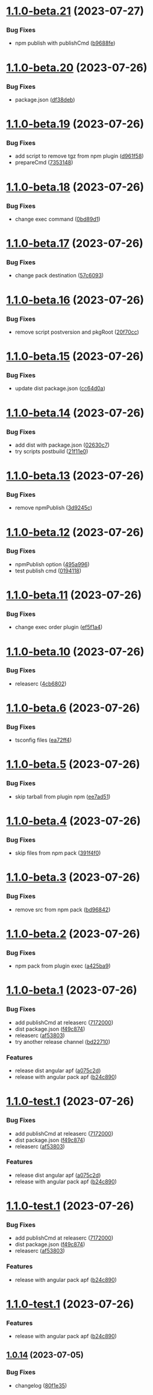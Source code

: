 # [1.1.0-beta.21](https://github.com/angelicaflausino/angular-semantic-lib/compare/v1.1.0-beta.20...v1.1.0-beta.21) (2023-07-27)


### Bug Fixes

* npm publish with publishCmd ([b9688fe](https://github.com/angelicaflausino/angular-semantic-lib/commit/b9688fe7718c8dc984d3be5d9c0bf77637339bd0))

# [1.1.0-beta.20](https://github.com/angelicaflausino/angular-semantic-lib/compare/v1.1.0-beta.19...v1.1.0-beta.20) (2023-07-26)


### Bug Fixes

* package.json ([df38deb](https://github.com/angelicaflausino/angular-semantic-lib/commit/df38deb092aa4971f4d79c3519fa8ee19d36fa24))

# [1.1.0-beta.19](https://github.com/angelicaflausino/angular-semantic-lib/compare/v1.1.0-beta.18...v1.1.0-beta.19) (2023-07-26)


### Bug Fixes

* add script to remove tgz from npm plugin ([d961f58](https://github.com/angelicaflausino/angular-semantic-lib/commit/d961f58bc80387a3667c92adb46180f608050898))
* prepareCmd ([7353148](https://github.com/angelicaflausino/angular-semantic-lib/commit/735314825193feb9b372fc078d0e352ce3970a1a))

# [1.1.0-beta.18](https://github.com/angelicaflausino/angular-semantic-lib/compare/v1.1.0-beta.17...v1.1.0-beta.18) (2023-07-26)


### Bug Fixes

* change exec command ([0bd89d1](https://github.com/angelicaflausino/angular-semantic-lib/commit/0bd89d1d17347caa9ce4a3e06c4b6762fd46c0d3))

# [1.1.0-beta.17](https://github.com/angelicaflausino/angular-semantic-lib/compare/v1.1.0-beta.16...v1.1.0-beta.17) (2023-07-26)


### Bug Fixes

* change pack destination ([57c6093](https://github.com/angelicaflausino/angular-semantic-lib/commit/57c6093e04bfad023d98213b51bc8ce5cf55741a))

# [1.1.0-beta.16](https://github.com/angelicaflausino/angular-semantic-lib/compare/v1.1.0-beta.15...v1.1.0-beta.16) (2023-07-26)


### Bug Fixes

* remove script postversion and pkgRoot ([20f70cc](https://github.com/angelicaflausino/angular-semantic-lib/commit/20f70ccdc39f9e82974f5d28dac88e9a8c9b0b27))

# [1.1.0-beta.15](https://github.com/angelicaflausino/angular-semantic-lib/compare/v1.1.0-beta.14...v1.1.0-beta.15) (2023-07-26)


### Bug Fixes

* update dist package.json ([cc64d0a](https://github.com/angelicaflausino/angular-semantic-lib/commit/cc64d0aff76f52a6faa600e42327625a3555e610))

# [1.1.0-beta.14](https://github.com/angelicaflausino/angular-semantic-lib/compare/v1.1.0-beta.13...v1.1.0-beta.14) (2023-07-26)


### Bug Fixes

* add dist with package.json ([02630c7](https://github.com/angelicaflausino/angular-semantic-lib/commit/02630c775d679c62346c81e2b62c60c36588c6e5))
* try scripts postbuild ([21f11e0](https://github.com/angelicaflausino/angular-semantic-lib/commit/21f11e0d78951cbffdea0e3bd55d21fc9f368528))

# [1.1.0-beta.13](https://github.com/angelicaflausino/angular-semantic-lib/compare/v1.1.0-beta.12...v1.1.0-beta.13) (2023-07-26)


### Bug Fixes

* remove npmPublish ([3d9245c](https://github.com/angelicaflausino/angular-semantic-lib/commit/3d9245cba62d0824c1a2b288dbb11ba76a5784ab))

# [1.1.0-beta.12](https://github.com/angelicaflausino/angular-semantic-lib/compare/v1.1.0-beta.11...v1.1.0-beta.12) (2023-07-26)


### Bug Fixes

* npmPublish option ([495a996](https://github.com/angelicaflausino/angular-semantic-lib/commit/495a996ed4bdb1bb6161fdd712ad3ab61192f397))
* test publish cmd ([0194118](https://github.com/angelicaflausino/angular-semantic-lib/commit/019411804b34216824219089f3bd345d504af7d4))

# [1.1.0-beta.11](https://github.com/angelicaflausino/angular-semantic-lib/compare/v1.1.0-beta.10...v1.1.0-beta.11) (2023-07-26)


### Bug Fixes

* change exec order plugin ([ef5f1a4](https://github.com/angelicaflausino/angular-semantic-lib/commit/ef5f1a4005d18fd0dc79f95389f7fc8e3e654689))

# [1.1.0-beta.10](https://github.com/angelicaflausino/angular-semantic-lib/compare/v1.1.0-beta.9...v1.1.0-beta.10) (2023-07-26)


### Bug Fixes

* releaserc ([4cb6802](https://github.com/angelicaflausino/angular-semantic-lib/commit/4cb68021aae5d2321e01ebd02e448f80d80f5c2d))

# [1.1.0-beta.6](https://github.com/angelicaflausino/angular-semantic-lib/compare/v1.1.0-beta.5...v1.1.0-beta.6) (2023-07-26)


### Bug Fixes

* tsconfig files ([ea72ff4](https://github.com/angelicaflausino/angular-semantic-lib/commit/ea72ff4ced0c780d4a9c19192f28f0ab9c21b8c5))

# [1.1.0-beta.5](https://github.com/angelicaflausino/angular-semantic-lib/compare/v1.1.0-beta.4...v1.1.0-beta.5) (2023-07-26)


### Bug Fixes

* skip tarball from plugin npm ([ee7ad51](https://github.com/angelicaflausino/angular-semantic-lib/commit/ee7ad5172dca9519c5a287491cfbff1777c87081))

# [1.1.0-beta.4](https://github.com/angelicaflausino/angular-semantic-lib/compare/v1.1.0-beta.3...v1.1.0-beta.4) (2023-07-26)


### Bug Fixes

* skip files from npm pack ([391f4f0](https://github.com/angelicaflausino/angular-semantic-lib/commit/391f4f09636c50f68e18e1469d72751038c7e595))

# [1.1.0-beta.3](https://github.com/angelicaflausino/angular-semantic-lib/compare/v1.1.0-beta.2...v1.1.0-beta.3) (2023-07-26)


### Bug Fixes

* remove src from npm pack ([bd96842](https://github.com/angelicaflausino/angular-semantic-lib/commit/bd9684280c4318d16b65183d07cc713589e6387b))

# [1.1.0-beta.2](https://github.com/angelicaflausino/angular-semantic-lib/compare/v1.1.0-beta.1...v1.1.0-beta.2) (2023-07-26)


### Bug Fixes

* npm pack from plugin exec ([a425ba9](https://github.com/angelicaflausino/angular-semantic-lib/commit/a425ba99eaa3b9eaa9834a1ebc4800b7e58c8687))

# [1.1.0-beta.1](https://github.com/angelicaflausino/angular-semantic-lib/compare/v1.0.14...v1.1.0-beta.1) (2023-07-26)


### Bug Fixes

* add publishCmd at releaserc ([7172000](https://github.com/angelicaflausino/angular-semantic-lib/commit/71720008d55b0d01da6e2d6f9693c02b56ba7c1e))
* dist package.json ([f49c874](https://github.com/angelicaflausino/angular-semantic-lib/commit/f49c8740023990d7785f608421acd512038fbd84))
* releaserc ([af53803](https://github.com/angelicaflausino/angular-semantic-lib/commit/af5380322509f69c1e359fe145bc0170de8ba739))
* try another release channel ([bd22710](https://github.com/angelicaflausino/angular-semantic-lib/commit/bd22710db8b7879dcb4a56fffa1bd84393fe3a93))


### Features

* release dist angular apf ([a075c2d](https://github.com/angelicaflausino/angular-semantic-lib/commit/a075c2dc82f35747c6f39bab5bf2e24f9a924667))
* release with angular pack apf ([b24c890](https://github.com/angelicaflausino/angular-semantic-lib/commit/b24c890eebdd7925e3cfff5c7d8db33c639449af))

# [1.1.0-test.1](https://github.com/angelicaflausino/angular-semantic-lib/compare/v1.0.14...v1.1.0-test.1) (2023-07-26)


### Bug Fixes

* add publishCmd at releaserc ([7172000](https://github.com/angelicaflausino/angular-semantic-lib/commit/71720008d55b0d01da6e2d6f9693c02b56ba7c1e))
* dist package.json ([f49c874](https://github.com/angelicaflausino/angular-semantic-lib/commit/f49c8740023990d7785f608421acd512038fbd84))
* releaserc ([af53803](https://github.com/angelicaflausino/angular-semantic-lib/commit/af5380322509f69c1e359fe145bc0170de8ba739))


### Features

* release dist angular apf ([a075c2d](https://github.com/angelicaflausino/angular-semantic-lib/commit/a075c2dc82f35747c6f39bab5bf2e24f9a924667))
* release with angular pack apf ([b24c890](https://github.com/angelicaflausino/angular-semantic-lib/commit/b24c890eebdd7925e3cfff5c7d8db33c639449af))

# [1.1.0-test.1](https://github.com/angelicaflausino/angular-semantic-lib/compare/v1.0.14...v1.1.0-test.1) (2023-07-26)


### Bug Fixes

* add publishCmd at releaserc ([7172000](https://github.com/angelicaflausino/angular-semantic-lib/commit/71720008d55b0d01da6e2d6f9693c02b56ba7c1e))
* dist package.json ([f49c874](https://github.com/angelicaflausino/angular-semantic-lib/commit/f49c8740023990d7785f608421acd512038fbd84))
* releaserc ([af53803](https://github.com/angelicaflausino/angular-semantic-lib/commit/af5380322509f69c1e359fe145bc0170de8ba739))


### Features

* release with angular pack apf ([b24c890](https://github.com/angelicaflausino/angular-semantic-lib/commit/b24c890eebdd7925e3cfff5c7d8db33c639449af))

# [1.1.0-test.1](https://github.com/angelicaflausino/angular-semantic-lib/compare/v1.0.14...v1.1.0-test.1) (2023-07-26)


### Features

* release with angular pack apf ([b24c890](https://github.com/angelicaflausino/angular-semantic-lib/commit/b24c890eebdd7925e3cfff5c7d8db33c639449af))

## [1.0.14](https://github.com/angelicaflausino/angular-semantic-lib/compare/v1.0.13...v1.0.14) (2023-07-05)


### Bug Fixes

* changelog ([80f1e35](https://github.com/angelicaflausino/angular-semantic-lib/commit/80f1e35cb286c1864cfd565a58281969ebd69364))
